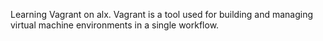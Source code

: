Learning Vagrant on alx.
Vagrant is a tool used for building and managing virtual machine environments in a single workflow.
